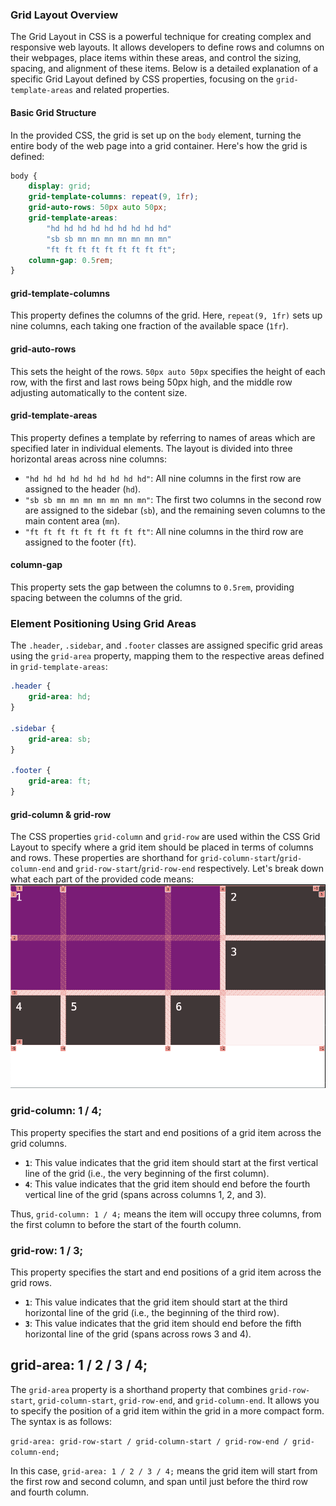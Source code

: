 ### Grid Layout Overview

The Grid Layout in CSS is a powerful technique for creating complex and responsive web layouts. It allows developers to define rows and columns on their webpages, place items within these areas, and control the sizing, spacing, and alignment of these items. Below is a detailed explanation of a specific Grid Layout defined by CSS properties, focusing on the `grid-template-areas` and related properties.

#### Basic Grid Structure

In the provided CSS, the grid is set up on the `body` element, turning the entire body of the web page into a grid container. Here's how the grid is defined:

```css
body {
    display: grid;
    grid-template-columns: repeat(9, 1fr);
    grid-auto-rows: 50px auto 50px;
    grid-template-areas: 
        "hd hd hd hd hd hd hd hd hd"
        "sb sb mn mn mn mn mn mn mn"
        "ft ft ft ft ft ft ft ft ft";
    column-gap: 0.5rem;
}
```

#### grid-template-columns

This property defines the columns of the grid. Here, `repeat(9, 1fr)` sets up nine columns, each taking one fraction of the available space (`1fr`).

#### grid-auto-rows

This sets the height of the rows. `50px auto 50px` specifies the height of each row, with the first and last rows being 50px high, and the middle row adjusting automatically to the content size.

#### grid-template-areas

This property defines a template by referring to names of areas which are specified later in individual elements. The layout is divided into three horizontal areas across nine columns:

- `"hd hd hd hd hd hd hd hd hd"`: All nine columns in the first row are assigned to the header (`hd`).
- `"sb sb mn mn mn mn mn mn mn"`: The first two columns in the second row are assigned to the sidebar (`sb`), and the remaining seven columns to the main content area (`mn`).
- `"ft ft ft ft ft ft ft ft ft"`: All nine columns in the third row are assigned to the footer (`ft`).

#### column-gap

This property sets the gap between the columns to `0.5rem`, providing spacing between the columns of the grid.

### Element Positioning Using Grid Areas

The `.header`, `.sidebar`, and `.footer` classes are assigned specific grid areas using the `grid-area` property, mapping them to the respective areas defined in `grid-template-areas`:

```css
.header {
    grid-area: hd;
}

.sidebar {
    grid-area: sb;
}

.footer {
    grid-area: ft;
}
```

#### grid-column & grid-row
The CSS properties `grid-column` and `grid-row` are used within the CSS Grid Layout to specify where a grid item should be placed in terms of columns and rows. These properties are shorthand for `grid-column-start`/`grid-column-end` and `grid-row-start`/`grid-row-end` respectively. Let's break down what each part of the provided code means:
![grid_view](/content/grid_view.png)
### grid-column: 1 / 4;

This property specifies the start and end positions of a grid item across the grid columns. 

- **`1`**: This value indicates that the grid item should start at the first vertical line of the grid (i.e., the very beginning of the first column).
- **`4`**: This value indicates that the grid item should end before the fourth vertical line of the grid (spans across columns 1, 2, and 3).

Thus, `grid-column: 1 / 4;` means the item will occupy three columns, from the first column to before the start of the fourth column.

### grid-row: 1 / 3;

This property specifies the start and end positions of a grid item across the grid rows.

- **`1`**: This value indicates that the grid item should start at the third horizontal line of the grid (i.e., the beginning of the third row).
- **`3`**: This value indicates that the grid item should end before the fifth horizontal line of the grid (spans across rows 3 and 4).


## grid-area: 1 / 2 / 3 / 4;

The `grid-area` property is a shorthand property that combines `grid-row-start`, `grid-column-start`, `grid-row-end`, and `grid-column-end`. It allows you to specify the position of a grid item within the grid in a more compact form. The syntax is as follows:

`grid-area: grid-row-start / grid-column-start / grid-row-end / grid-column-end;`

In this case, `grid-area: 1 / 2 / 3 / 4;` means the grid item will start from the first row and second column, and span until just before the third row and fourth column.

